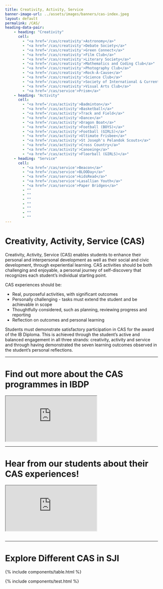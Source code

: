 ```yaml
---
title: Creativity, Activity, Service
banner-image-url: ../assets/images/banners/cas-index.jpeg
layout: default
permalink: /CAS/
heading-data-pair:
    - heading: "Creativity"
      cell: 
        - "<a href='/cas/creativity'>Astronomy</a>"
        - "<a href='/cas/creativity'>Debate Society</a>"
        - "<a href='/cas/creativity'>Green Connect</a>"
        - "<a href='/cas/creativity'>Film Club</a>"
        - "<a href='/cas/creativity'>Literary Society</a>"
        - "<a href='/cas/creativity'>Mathematics and Coding Club</a>"
        - "<a href='/cas/creativity'>Photography Club</a>"
        - "<a href='/cas/creativity'>Rock-A-Cause</a>"
        - "<a href='/cas/creativity'>Science Club</a>"
        - "<a href='/cas/creativity'>Society of International & Current Affairs (SICA)</a>"
        - "<a href='/cas/creativity'>Visual Arts Club</a>"
        - "<a href='/cas/service'>Prism</a>"
    - heading: "Activity"
      cell:
        - "<a href='/cas/activity'>Badminton</a>"
        - "<a href='/cas/activity'>Basketball</a>"
        - "<a href='/cas/activity'>Track and Field</a>"
        - "<a href='/cas/activity'>Dance</a>"
        - "<a href='/cas/activity'>Dragon Boat</a>"
        - "<a href='/cas/activity'>Football (BOYS)</a>"
        - "<a href='/cas/activity'>Football (GIRLS)</a>"
        - "<a href='/cas/activity'>Ultimate Frisbee</a>"
        - "<a href='/cas/activity'>St Joseph's Pelandok Scouts</a>"
        - "<a href='/cas/activity'>Cross Country</a>"
        - "<a href='/cas/activity'>Canoeing</a>"
        - "<a href='/cas/activity'>Floorball (GIRLS)</a>"
    - heading: "Service"
      cell:
        - "<a href='/cas/service'>Beacon</a>"
        - "<a href='/cas/service'>BLOODay</a>"
        - "<a href='/cas/service'>kidsRead</a>"
        - "<a href='/cas/service'>Lasallian Youth</a>"
        - "<a href='/cas/service'>Paper Bridges</a>"
        - ""
        - ""
        - ""
        - ""
        - ""
        - ""
        - ""
---
```


# Creativity, Activity, Service (CAS)

Creativity, Activity, Service (CAS) enables students to enhance their personal and 
interpersonal development as well as their social and civic development, through experiential 
learning. CAS activities should be both challenging and enjoyable, a personal journey of 
self-discovery that recognizes each student’s individual starting point.

CAS experiences should be:
* Real, purposeful activities, with significant outcomes
* Personally challenging - tasks must extend the student and be achievable in scope
* Thoughtfully considered, such as planning, reviewing progress and reporting
* Reflection on outcomes and personal learning

Students must demonstrate satisfactory participation in CAS for the award of the IB Diploma. 
This is achieved through the student’s active and balanced engagement in all three strands: 
creativity, activity and service and through having demonstrated the seven learning outcomes 
observed in the student’s personal reflections.

---

# Find out more about the CAS programmes in IBDP

<div class="video-container-outer">
  <div class="video-container">
    <iframe class="video" src="https://drive.google.com/file/d/1n_0KtE2In5-WZoWYTJy0AQMI7cDYbMd8/preview" allow="autoplay"></iframe>
  </div>
</div>


---

# Hear from our students about their CAS experiences!

<div class="video-container-outer">
  <div class="video-container">
    <iframe class="video" src="https://drive.google.com/file/d/1t-cy9SRDljuzwT_gtjlSqEEpCtKyz064/preview" allow="autoplay"></iframe>
  </div>
</div>

<br/>

---

# Explore Different CAS in SJI

{% include components/table.html %}

{% include components/test.html %}